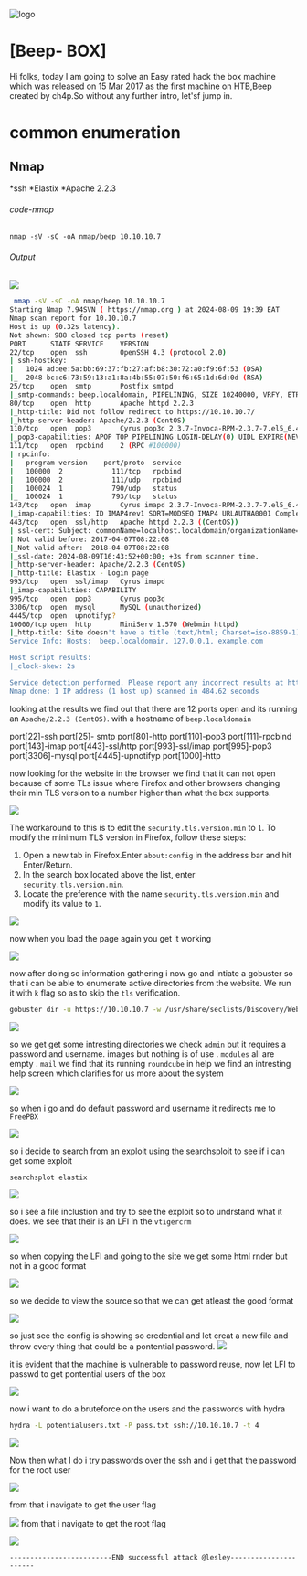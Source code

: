 
![logo](/logo.png)

# [Beep- BOX]  
Hi folks, today I am going to solve an Easy rated hack the box machine which was released on 15 Mar 2017 as the first machine on HTB,Beep created by ch4p.So without any further intro, let'sf jump in.

# common enumeration

## Nmap
  *ssh
  *Elastix
  *Apache 2.2.3
  
###### code-nmap

```code
nmap -sV -sC -oA nmap/beep 10.10.10.7
```

###### Output 
![](/Linux/Linux-Easy/Beep/Screenshots/namapbeep.png)

```sh
 nmap -sV -sC -oA nmap/beep 10.10.10.7                                      ─╯
Starting Nmap 7.94SVN ( https://nmap.org ) at 2024-08-09 19:39 EAT
Nmap scan report for 10.10.10.7
Host is up (0.32s latency).
Not shown: 988 closed tcp ports (reset)
PORT      STATE SERVICE    VERSION
22/tcp    open  ssh        OpenSSH 4.3 (protocol 2.0)
| ssh-hostkey: 
|   1024 ad:ee:5a:bb:69:37:fb:27:af:b8:30:72:a0:f9:6f:53 (DSA)
|_  2048 bc:c6:73:59:13:a1:8a:4b:55:07:50:f6:65:1d:6d:0d (RSA)
25/tcp    open  smtp       Postfix smtpd
|_smtp-commands: beep.localdomain, PIPELINING, SIZE 10240000, VRFY, ETRN, ENHANCEDSTATUSCODES, 8BITMIME, DSN
80/tcp    open  http       Apache httpd 2.2.3
|_http-title: Did not follow redirect to https://10.10.10.7/
|_http-server-header: Apache/2.2.3 (CentOS)
110/tcp   open  pop3       Cyrus pop3d 2.3.7-Invoca-RPM-2.3.7-7.el5_6.4
|_pop3-capabilities: APOP TOP PIPELINING LOGIN-DELAY(0) UIDL EXPIRE(NEVER) RESP-CODES IMPLEMENTATION(Cyrus POP3 server v2) STLS AUTH-RESP-CODE USER
111/tcp   open  rpcbind    2 (RPC #100000)
| rpcinfo: 
|   program version    port/proto  service
|   100000  2            111/tcp   rpcbind
|   100000  2            111/udp   rpcbind
|   100024  1            790/udp   status
|_  100024  1            793/tcp   status
143/tcp   open  imap       Cyrus imapd 2.3.7-Invoca-RPM-2.3.7-7.el5_6.4
|_imap-capabilities: ID IMAP4rev1 SORT=MODSEQ IMAP4 URLAUTHA0001 Completed ACL THREAD=REFERENCES OK X-NETSCAPE CATENATE NO MULTIAPPEND ATOMIC UNSELECT RIGHTS=kxte ANNOTATEMORE LISTEXT NAMESPACE IDLE CONDSTORE STARTTLS LIST-SUBSCRIBED SORT THREAD=ORDEREDSUBJECT LITERAL+ BINARY RENAME MAILBOX-REFERRALS UIDPLUS QUOTA CHILDREN
443/tcp   open  ssl/http   Apache httpd 2.2.3 ((CentOS))
| ssl-cert: Subject: commonName=localhost.localdomain/organizationName=SomeOrganization/stateOrProvinceName=SomeState/countryName=--
| Not valid before: 2017-04-07T08:22:08
|_Not valid after:  2018-04-07T08:22:08
|_ssl-date: 2024-08-09T16:43:52+00:00; +3s from scanner time.
|_http-server-header: Apache/2.2.3 (CentOS)
|_http-title: Elastix - Login page
993/tcp   open  ssl/imap   Cyrus imapd
|_imap-capabilities: CAPABILITY
995/tcp   open  pop3       Cyrus pop3d
3306/tcp  open  mysql      MySQL (unauthorized)
4445/tcp  open  upnotifyp?
10000/tcp open  http       MiniServ 1.570 (Webmin httpd)
|_http-title: Site doesn't have a title (text/html; Charset=iso-8859-1).
Service Info: Hosts:  beep.localdomain, 127.0.0.1, example.com

Host script results:
|_clock-skew: 2s

Service detection performed. Please report any incorrect results at https://nmap.org/submit/ .
Nmap done: 1 IP address (1 host up) scanned in 484.62 seconds

```

looking at the results  we find out that there are 12 ports open and its running an `Apache/2.2.3 (CentOS)`. with a hostname of `beep.localdomain`

port[22]-ssh 
port[25]- smtp
port[80]-http
port[110]-pop3
port[111]-rpcbind
port[143]-imap
port[443]-ssl/http
port[993]-ssl/imap
port[995]-pop3
port[3306]-mysql
port[4445]-upnotifyp
port[1000]-http

now looking for the website in the browser we find that it can not open because of some TLs issue where  Firefox and other browsers changing their min TLS version to a number higher than what the box supports. 

![](/Linux/Linux-Easy/Beep/Screenshots/beeppage.png)

The workaround to this is to edit the `security.tls.version.min` to `1`.
To modify the minimum TLS version in Firefox, follow these steps:
1. Open a new tab in Firefox.Enter `about:config` in the address bar and hit Enter/Return.
2. In the search box located above the list, enter `security.tls.version.min`.
3. Locate the preference with the name `security.tls.version.min` and modify its value to `1`.

![](/Linux/Linux-Easy/Beep/Screenshots/aboutconfig.png)

now when you load the page again you get it working 

![](/Linux/Linux-Easy/Beep/Screenshots/elastic.png)

now after doing so information gathering i now go and intiate a gobuster so that i can be able to enumerate active directories from the website. We run it with `k` flag so as to skip the `tls` verification.

```sh
gobuster dir -u https://10.10.10.7 -w /usr/share/seclists/Discovery/Web-Content/raft-small-words.txt -k
```

![](/Linux/Linux-Easy/Beep/Screenshots/gobuster.png)

so we get get some intresting directories we check `admin` but it requires a password and username. images but nothing is of use . `modules` all are empty . `mail` we find that its running `roundcube` in help we find an intresting help screen which clarifies for us more about the system

![](/Linux/Linux-Easy/Beep/Screenshots/help.png)

so when i go and do default password and username it redirects me to `FreePBX` 

![](/Linux/Linux-Easy/Beep/Screenshots/freepbx.png)

so i decide to search from an exploit using the searchsploit to see if i can get some exploit

```sh
searchsplot elastix
```

![](/Linux/Linux-Easy/Beep/Screenshots/elastix.png)

so i see a file inclustion and try to see the exploit so to undrstand what it does. we see that their is an LFI in the `vtigercrm`

![](/Linux/Linux-Easy/Beep/Screenshots/vitigercrm.png)

so when copying the LFI and going to the site we get some html rnder but not in a good format

![](/Linux/Linux-Easy/Beep/Screenshots/lfi.png)

so we decide to view the source so that we can get atleast the good format

![](/Linux/Linux-Easy/Beep/Screenshots/source.png)

so just see the config is showing so credential and let creat a new file and throw every thing that could be a pontential password.
![](/Linux/Linux-Easy/Beep/Screenshots/configpass.png)

it is evident that the machine is vulnerable to password reuse, now let LFI to passwd to get pontential users of the box 

![](/Linux/Linux-Easy/Beep/Screenshots/pottential%20users.png)

now i want to do a bruteforce on the users and the passwords with hydra 

```sh
hydra -L potentialusers.txt -P pass.txt ssh://10.10.10.7 -t 4
```

![](/Linux/Linux-Easy/Beep/Screenshots/bruteforce.png)


Now then what I do i try passwords over the ssh and i get that the password for the root user 


![](/Linux/Linux-Easy/Beep/Screenshots/ssh.png)

from that i navigate to get the user flag 

![](/Linux/Linux-Easy/Beep/Screenshots/userflag.png)
from that i navigate to get the root flag 

![](/Linux/Linux-Easy/Beep/Screenshots/rootflag.png)

	-------------------------END successful attack @lesley----------------------